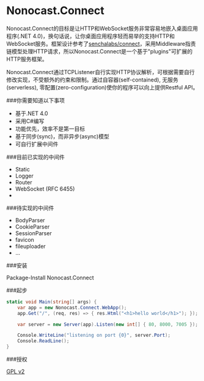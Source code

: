 Nonocast.Connect
================

Nonocast.Connect的目标是让HTTP和WebSocket服务非常容易地嵌入桌面应用程序(.NET 4.0)，换句话说，让你桌面应用程序轻而易举的支持HTTP和WebSocket服务。框架设计参考了[senchalabs/connect](https://github.com/senchalabs/connect#readme)，采用Middleware指责链模型处理HTTP请求，所以Nonocast.Connect是一个基于"plugins"可扩展的HTTP服务框架。

Nonocast.Connect通过TCPListener自行实现HTTP协议解析，可根据需要自行修改实现，不受额外的约束和限制。通过自容器(self-contained), 无服务(serverless), 零配置(zero-configuration)使你的程序可以向上提供Restful API。

###你需要知道以下事项

- 基于.NET 4.0
- 采用C#编写
- 功能优先，效率不是第一目标
- 基于同步(sync)，而非异步(async)模型
- 可自行扩展中间件

###目前已实现的中间件

- Static
- Logger
- Router
- WebSocket (RFC 6455) 
- 
###待实现的中间件

- BodyParser
- CookieParser
- SessionParser
- favicon
- fileuploader
- ...

###安装

Package-Install Nonocast.Connect

###起步

```csharp
static void Main(string[] args) {
	var app = new Nonocast.Connect.WebApp();
	app.Get("/", (req, res) => { res.Html("<h1>hello world</h1>"); });

	var server = new Server(app).Listen(new int[] { 80, 8000, 7005 });

	Console.WriteLine("listening on port {0}", server.Port);
	Console.ReadLine();
}
```

###授权

[GPL v2](LICENSE)
